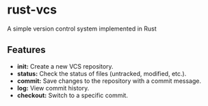 # rust-vcs

A simple version control system implemented in Rust

## Features

-   **init:** Create a new VCS repository.
-   **status:** Check the status of files (untracked, modified, etc.).
-   **commit:** Save changes to the repository with a commit message.
-   **log:** View commit history.
-   **checkout:** Switch to a specific commit.